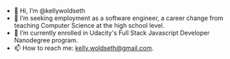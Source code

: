 - 👋 Hi, I’m @kellywoldseth
- 👀 I’m seeking employment as a software engineer, a career change from teaching Computer Science at the high school level. 
- 🌱 I’m currently enrolled in Udacity's Full Stack Javascript Developer Nanodegree program.
- 📫 How to reach me: kelly.woldseth@gmail.com.
